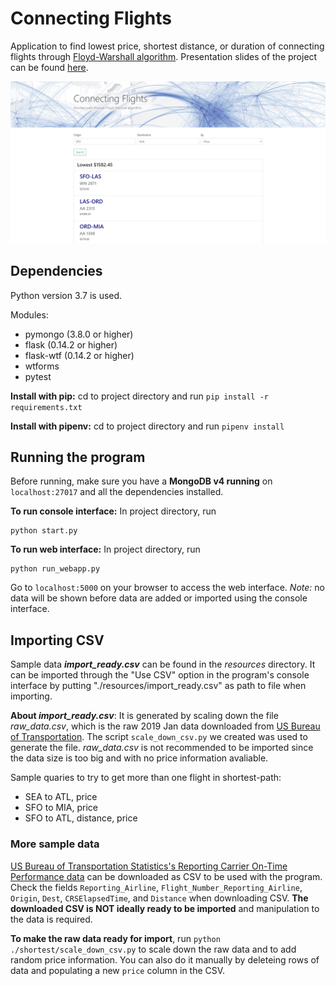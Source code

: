 # Connecting Flights

Application to find lowest price, shortest distance, or duration of connecting flights through [Floyd-Warshall algorithm](http://www-math.mit.edu/~rothvoss/18.304.1PM/Presentations/1-Chandler-18.304lecture1.pdf). 
Presentation slides of the project can be found [here](https://docs.google.com/presentation/d/1rhBlG6i2Wh3xkYLhf-2lLqaB5DSqNwVw8vrsuk5ShGk/edit?usp=sharing).

![alt text](./screenshot.jpg "screenshot")


## Dependencies
Python version 3.7 is used.

Modules:
*  pymongo (3.8.0 or higher)
*  flask (0.14.2 or higher)
*  flask-wtf (0.14.2 or higher)
*  wtforms
*  pytest

__Install with pip:__ cd to project directory and run `pip install -r requirements.txt`

__Install with pipenv:__ cd to project directory and run `pipenv install`

## Running the program
Before running, make sure you have a __MongoDB v4 running__ on `localhost:27017` and all the dependencies installed.

__To run console interface:__
In project directory, run 
```
python start.py 
```
__To run web interface:__
In project directory, run 
```   
python run_webapp.py
```
Go to `localhost:5000` on your browser to access the web interface. _Note:_ no data will be shown before data are added or imported using the console interface.

## Importing CSV
Sample data ***import_ready.csv*** can be found in the *resources* directory. It can be imported through the "Use CSV" option in the program's console interface by putting "./resources/import_ready.csv" as path to file when importing.

__About _import_ready.csv___: It is generated by scaling down the file *raw_data.csv*, which is the raw 2019 Jan data downloaded from [US Bureau of Transportation](https://www.transtats.bts.gov/DL_SelectFields.asp?Table_ID=236). The script `scale_down_csv.py` we created was used to generate the file. *raw_data.csv* is not recommended to be imported since the data size is too big and with no price information avaliable.

Sample quaries to try to get more than one flight in shortest-path:

*  SEA to ATL, price
*  SFO to MIA, price
*  SFO to ATL, distance, price

### More sample data
[US Bureau of Transportation Statistics's Reporting Carrier On-Time Performance data](https://www.transtats.bts.gov/DL_SelectFields.asp?Table_ID=236) can be downloaded as CSV to be used with the program. Check the fields `Reporting_Airline`, `Flight_Number_Reporting_Airline`, `Origin`, `Dest`, `CRSElapsedTime`, and `Distance` when downloading CSV. __The downloaded CSV is NOT ideally ready to be imported__ and manipulation to the data is required. 


__To make the raw data ready for import__, run `python ./shortest/scale_down_csv.py` to scale down the raw data and to add random price information. You can also do it manually by deleteing rows of data and populating a new `price` column in the CSV.
